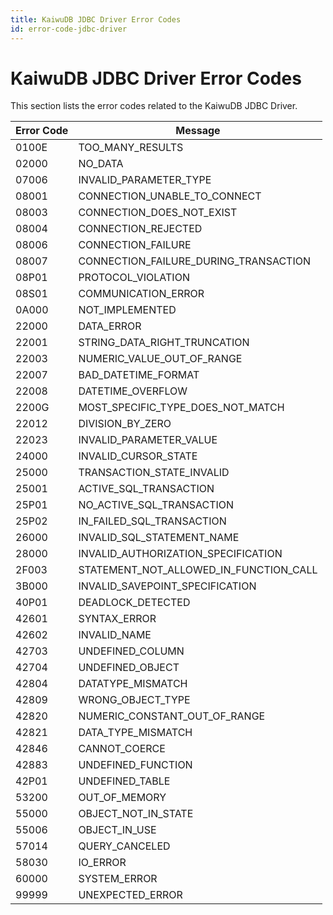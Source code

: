 ```yaml
---
title: KaiwuDB JDBC Driver Error Codes
id: error-code-jdbc-driver
---
```


# KaiwuDB JDBC Driver Error Codes

This section lists the error codes related to the KaiwuDB JDBC Driver.

| Error Code     | Message                                     |
|----------------|---------------------------------------------|
| 0100E          | TOO_MANY_RESULTS                            |
| 02000          | NO_DATA                                     |
| 07006          | INVALID_PARAMETER_TYPE                      |
| 08001          | CONNECTION_UNABLE_TO_CONNECT                |
| 08003          | CONNECTION_DOES_NOT_EXIST                   |
| 08004          | CONNECTION_REJECTED                         |
| 08006          | CONNECTION_FAILURE                          |
| 08007          | CONNECTION_FAILURE_DURING_TRANSACTION       |
| 08P01          | PROTOCOL_VIOLATION                          |
| 08S01          | COMMUNICATION_ERROR                         |
| 0A000          | NOT_IMPLEMENTED                             |
| 22000          | DATA_ERROR                                  |
| 22001          | STRING_DATA_RIGHT_TRUNCATION                |
| 22003          | NUMERIC_VALUE_OUT_OF_RANGE                  |
| 22007          | BAD_DATETIME_FORMAT                         |
| 22008          | DATETIME_OVERFLOW                           |
| 2200G          | MOST_SPECIFIC_TYPE_DOES_NOT_MATCH           |
| 22012          | DIVISION_BY_ZERO                            |
| 22023          | INVALID_PARAMETER_VALUE                     |
| 24000          | INVALID_CURSOR_STATE                        |
| 25000          | TRANSACTION_STATE_INVALID                   |
| 25001          | ACTIVE_SQL_TRANSACTION                      |
| 25P01          | NO_ACTIVE_SQL_TRANSACTION                   |
| 25P02          | IN_FAILED_SQL_TRANSACTION                   |
| 26000          | INVALID_SQL_STATEMENT_NAME                  |
| 28000          | INVALID_AUTHORIZATION_SPECIFICATION         |
| 2F003          | STATEMENT_NOT_ALLOWED_IN_FUNCTION_CALL      |
| 3B000          | INVALID_SAVEPOINT_SPECIFICATION             |
| 40P01          | DEADLOCK_DETECTED                           |
| 42601          | SYNTAX_ERROR                                |
| 42602          | INVALID_NAME                                |
| 42703          | UNDEFINED_COLUMN                            |
| 42704          | UNDEFINED_OBJECT                            |
| 42804          | DATATYPE_MISMATCH                           |
| 42809          | WRONG_OBJECT_TYPE                           |
| 42820          | NUMERIC_CONSTANT_OUT_OF_RANGE               |
| 42821          | DATA_TYPE_MISMATCH                          |
| 42846          | CANNOT_COERCE                               |
| 42883          | UNDEFINED_FUNCTION                          |
| 42P01          | UNDEFINED_TABLE                             |
| 53200          | OUT_OF_MEMORY                               |
| 55000          | OBJECT_NOT_IN_STATE                         |
| 55006          | OBJECT_IN_USE                               |
| 57014          | QUERY_CANCELED                              |
| 58030          | IO_ERROR                                    |
| 60000          | SYSTEM_ERROR                                |
| 99999          | UNEXPECTED_ERROR                            |
